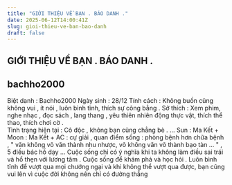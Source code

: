 ```yaml
---
title: "GIỚI THIỆU VỀ BẠN . BÁO DANH ."
date: 2025-06-12T14:00:41Z
slug: gioi-thieu-ve-ban-bao-danh
draft: false
---
```


## GIỚI THIỆU VỀ BẠN . BÁO DANH .

## bachho2000

Biệt danh : Bachho2000
Ngày sinh : 28/12
Tính cách : Không buồn cũng không vui , ít nói , luôn bình tĩnh, thích sự công bằng . 
Sở thích : Xem phim, nghe nhạc , đọc sách , lang thang , yêu thiên nhiên động thực vật, thích thể thao, thích chơi cờ .  
Tình trạng hiện tại : Cô độc , không bạn cũng chẳng bè .
... Sun : Ma Kết + Moon : Ma Kết + AC : cự giải , quan điểm sống : phòng bệnh hơn chữa bệnh , " văn không võ văn thành nhu nhược, võ không văn võ thành bạo tàn ... " , 5 điều bác hồ dạy ... Cuộc sống chỉ có ý nghĩa khi ta không làm điều sai trái và hổ thẹn với lương tâm . Cuộc sống để khám phá và học hỏi . Luôn bình tĩnh để vượt qua mọi chướng ngại và khi không thể vượt qua được, bạn cũng vui lên vì cuộc đời không nên chỉ có đường thẳng